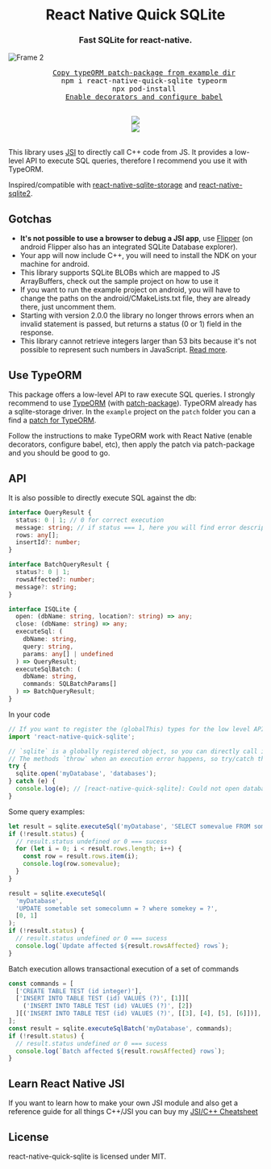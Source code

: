 <h1 align="center">React Native Quick SQLite</h1>

<h3 align="center">Fast SQLite for react-native.</h3>

![Frame 2](https://user-images.githubusercontent.com/1634213/127499575-aed1d0e2-8a93-42ab-917e-badaab8916f6.png)

<div align="center">
  <pre align="center">
    <a href="https://github.com/ospfranco/react-native-quick-sqlite/blob/main/example/patches/typeorm%2B0.2.31.patch">Copy typeORM patch-package from example dir</a>
    npm i react-native-quick-sqlite typeorm
    npx pod-install
    <a href="https://dev.to/vinipachecov/setup-typeorm-with-react-native-50c4">Enable decorators and configure babel</a>
  </pre>
  <a align="center" href="https://github.com/ospfranco?tab=followers">
    <img src="https://img.shields.io/github/followers/ospfranco?label=Follow%20%40ospfranco&style=social" />
  </a>
  <br />
  <a align="center" href="https://twitter.com/ospfranco">
    <img src="https://img.shields.io/twitter/follow/ospfranco?label=Follow%20%40ospfranco&style=social" />
  </a>
</div>
<br />

This library uses [JSI](https://formidable.com/blog/2019/jsi-jsc-part-2) to directly call C++ code from JS. It provides a low-level API to execute SQL queries, therefore I recommend you use it with TypeORM.

Inspired/compatible with [react-native-sqlite-storage](https://github.com/andpor/react-native-sqlite-storage) and [react-native-sqlite2](https://github.com/craftzdog/react-native-sqlite-2).

## Gotchas

- **It's not possible to use a browser to debug a JSI app**, use [Flipper](https://github.com/facebook/flipper) (on android Flipper also has an integrated SQLite Database explorer).
- Your app will now include C++, you will need to install the NDK on your machine for android.
- This library supports SQLite BLOBs which are mapped to JS ArrayBuffers, check out the sample project on how to use it
- If you want to run the example project on android, you will have to change the paths on the android/CMakeLists.txt file, they are already there, just uncomment them.
- Starting with version 2.0.0 the library no longer throws errors when an invalid statement is passed, but returns a status (0 or 1) field in the response.
- This library cannot retrieve integers larger than 53 bits because it's not possible to represent such numbers in JavaScript. [Read more](https://github.com/ospfranco/react-native-quick-sqlite/issues/16#issuecomment-1018412991).

## Use TypeORM

This package offers a low-level API to raw execute SQL queries. I strongly recommend to use [TypeORM](https://github.com/typeorm/typeorm) (with [patch-package](https://github.com/ds300/patch-package)). TypeORM already has a sqlite-storage driver. In the `example` project on the `patch` folder you can a find a [patch for TypeORM](https://github.com/ospfranco/react-native-quick-sqlite/blob/main/example/patches/typeorm%2B0.2.31.patch).

Follow the instructions to make TypeORM work with React Native (enable decorators, configure babel, etc), then apply the patch via patch-package and you should be good to go.

## API

It is also possible to directly execute SQL against the db:

```typescript
interface QueryResult {
  status: 0 | 1; // 0 for correct execution
  message: string; // if status === 1, here you will find error description
  rows: any[];
  insertId?: number;
}

interface BatchQueryResult {
  status?: 0 | 1;
  rowsAffected?: number;
  message?: string;
}

interface ISQLite {
  open: (dbName: string, location?: string) => any;
  close: (dbName: string) => any;
  executeSql: (
    dbName: string,
    query: string,
    params: any[] | undefined
  ) => QueryResult;
  executeSqlBatch: (
    dbName: string,
    commands: SQLBatchParams[]
  ) => BatchQueryResult;
}
```

In your code

```typescript
// If you want to register the (globalThis) types for the low level API do an empty import
import 'react-native-quick-sqlite';

// `sqlite` is a globally registered object, so you can directly call it from anywhere in your javascript
// The methods `throw` when an execution error happens, so try/catch them
try {
  sqlite.open('myDatabase', 'databases');
} catch (e) {
  console.log(e); // [react-native-quick-sqlite]: Could not open database file: ERR XXX
}
```

Some query examples:

```typescript
let result = sqlite.executeSql('myDatabase', 'SELECT somevalue FROM sometable');
if (!result.status) {
  // result.status undefined or 0 === sucess
  for (let i = 0; i < result.rows.length; i++) {
    const row = result.rows.item(i);
    console.log(row.somevalue);
  }
}

result = sqlite.executeSql(
  'myDatabase',
  'UPDATE sometable set somecolumn = ? where somekey = ?',
  [0, 1]
);
if (!result.status) {
  // result.status undefined or 0 === sucess
  console.log(`Update affected ${result.rowsAffected} rows`);
}
```

Batch execution allows transactional execution of a set of commands

```typescript
const commands = [
  ['CREATE TABLE TEST (id integer)'],
  ['INSERT INTO TABLE TEST (id) VALUES (?)', [1]][
    ('INSERT INTO TABLE TEST (id) VALUES (?)', [2])
  ][('INSERT INTO TABLE TEST (id) VALUES (?)', [[3], [4], [5], [6]])],
];
const result = sqlite.executeSqlBatch('myDatabase', commands);
if (!result.status) {
  // result.status undefined or 0 === sucess
  console.log(`Batch affected ${result.rowsAffected} rows`);
}
```

## Learn React Native JSI

If you want to learn how to make your own JSI module and also get a reference guide for all things C++/JSI you can buy my [JSI/C++ Cheatsheet](http://ospfranco.gumroad.com/l/IeeIvl)

## License

react-native-quick-sqlite is licensed under MIT.
